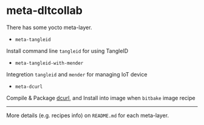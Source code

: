 # meta-dltcollab

There has some yocto meta-layer.

- `meta-tangleid`

Install command line `tangleid` for using TangleID 

- `meta-tangleid-with-mender`

Integretion `tangleid` and `mender` for managing IoT device

- `meta-dcurl`

Compile & Package [dcurl](https://github.com/DLTcollab/dcurl), and Install into image when `bitbake` image recipe 

---

More details (e.g. recipes info) on `README.md` for each meta-layer.